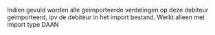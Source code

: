Indien gevuld worden alle geimporteerde verdelingen op deze debiteur geimporteerd, ipv de debiteur in het import bestand. Werkt alleen met import type DAAN